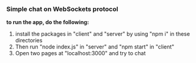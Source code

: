 ### Simple chat on WebSockets protocol

**to run the app, do the following:**
1. install the packages in "client" and "server" by using "npm i" in these directories
2. Then run "node index.js" in "server" and "npm start" in "client"
3. Open two pages at "localhost:3000" and try to chat